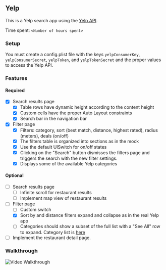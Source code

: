 ## Yelp

This is a Yelp search app using the [Yelp API](http://developer.rottentomatoes.com/docs/read/JSON).

Time spent: `<Number of hours spent>`

### Setup
You must create a config.plist file with the keys `yelpConsumerKey`, `yelpConsumerSecret`, `yelpToken`, and `yelpTokenSecret` and the proper values to access the Yelp API.

### Features

#### Required

- [x] Search results page
   - [x] Table rows have dynamic height according to the content height
   - [x] Custom cells have the proper Auto Layout constraints
   - [x] Search bar in the navigation bar
- [x] Filter page
   - [x] Filters: category, sort (best match, distance, highest rated), radius (meters), deals (on/off)
   - [x] The filters table is organized into sections as in the mock
   - [x] Use the default UISwitch for on/off states
   - [x] Clicking on the "Search" button dismisses the filters page and triggers the search with the new filter settings.
   - [x] Displays some of the available Yelp categories

#### Optional

- [ ] Search results page
   - [ ] Infinite scroll for restaurant results
   - [ ] Implement map view of restaurant results
- [ ] Filter page
   - [ ] Custom switch
   - [x] Sort by and distance filters expand and collapse as in the real Yelp app
   - [ ] Categories should show a subset of the full list with a "See All" row to expand. Category list is [here](http://www.yelp.com/developers/documentation/category_list)
- [ ] Implement the restaurant detail page.

### Walkthrough

![Video Walkthrough](...)
